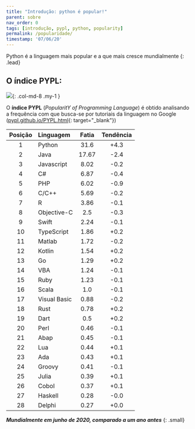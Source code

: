 ```yaml
---
title: "Introdução: python é popular!"
parent: sobre
nav_order: 0
tags: [introdução, pypl, python, popularity]
permalink: /popularidade/
timestamp: '07/06/20'
---
```


Python é a linguagem mais popular e a que mais cresce mundialmente
{: .lead}

## O índice PYPL:

![]({{site.baseurl}}/assets/images/pypl.jpeg){: .col-md-8 .my-1 }

O **índice PYPL** (*PopularitY of Programming Language*) é obtido analisando a frequência com que busca-se por tutoriais da linguagem no Google ([pypl.github.io/PYPL.html](http://pypl.github.io/PYPL.html){: target="\_blank"})

| Posição	| Linguagem |	Fatia	| Tendência |
|:-------:|:--------- |:-----:|:---------:|
| 1 | Python |          31.6  | +4.3  |
| 2 | Java |          17.67  | -2.4  |
| 3 | Javascript |          8.02  | -0.2  |
| 4 | C# |          6.87  | -0.4  |
| 5 | PHP |          6.02  | -0.9  |
| 6 | C/C++ |          5.69  | -0.2  |
| 7 | R |          3.86  | -0.1  |
| 8 | Objective-C |          2.5  | -0.3  |
| 9 | Swift |          2.24  | -0.1  |
| 10 | TypeScript |          1.86  | +0.2  |
| 11 | Matlab |          1.72  | -0.2  |
| 12 | Kotlin |          1.54  | +0.2  |
| 13 | Go |          1.29  | +0.2  |
| 14 | VBA |          1.24  | -0.1  |
| 15 | Ruby |          1.23  | -0.1  |
| 16 | Scala |          1.0  | -0.1  |
| 17 | Visual Basic |          0.88  | -0.2  |
| 18 | Rust |          0.78  | +0.2  |
| 19 | Dart |          0.5  | +0.2  |
| 20 | Perl |          0.46  | -0.1  |
| 21 | Abap |          0.45  | -0.1  |
| 22 | Lua |          0.44  | +0.1  |
| 23 | Ada |          0.43  | +0.1  |
| 24 | Groovy |          0.41  | -0.1  |
| 25 | Julia |          0.39  | +0.1  |
| 26 | Cobol |          0.37  | +0.1  |
| 27 | Haskell |          0.28  | -0.0  |
| 28 | Delphi |          0.27  | +0.0  |

***Mundialmente em junho de 2020, comparado a um ano antes***
{: .small}
